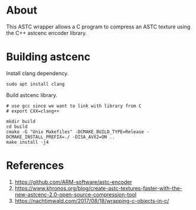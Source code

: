 About
=====

This ASTC wrapper allows a C program to compress an ASTC
texture using the C++ astcenc encoder library.

Building astcenc
================

Install clang dependency.

	sudo apt install clang

Build astcenc library.

	# use gcc since we want to link with library from C
	# export CXX=clang++

	mkdir build
	cd build
	cmake -G "Unix Makefiles" -DCMAKE_BUILD_TYPE=Release -DCMAKE_INSTALL_PREFIX=./ -DISA_AVX2=ON ..
	make install -j4

References
==========

1. https://github.com/ARM-software/astc-encoder
2. https://www.khronos.org/blog/create-astc-textures-faster-with-the-new-astcenc-2.0-open-source-compression-tool
3. https://nachtimwald.com/2017/08/18/wrapping-c-objects-in-c/
